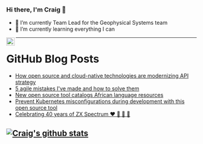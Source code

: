 ### Hi there, I'm Craig 👋

<!--
**CraigTeelFugro/CraigTeelFugro** is a ✨ _special_ ✨ repository because its `README.md` (this file) appears on your GitHub profile.

Here are some ideas to get you started:
-->

- 🔭 I’m currently Team Lead for the Geophysical Systems team
- 🌱 I’m currently learning everything I can

[<img align="left" alt="Craig Teel | LinkedIn" width="22px" src="https://cdn.jsdelivr.net/npm/simple-icons@v3/icons/linkedin.svg" />][linkedin]

---

# GitHub Blog Posts

<!-- BLOG-POST-LIST:START -->
- [How open source and cloud-native technologies are modernizing API strategy](https://opensource.com/article/22/4/open-source-cloud-native-api-strategy)
- [5 agile mistakes I&#39;ve made and how to solve them](https://opensource.com/article/22/4/5-agile-mistakes)
- [New open source tool catalogs African language resources](https://opensource.com/article/22/4/open-source-language-tool-lanfrica)
- [Prevent Kubernetes misconfigurations during development with this open source tool](https://opensource.com/article/22/4/kubernetes-policies-config-datree)
- [Celebrating 40 years of ZX Spectrum ❤️ 💛 💚 💙](https://github.blog/2022-04-23-zx-spectrum-40-year-anniversary/)
<!-- BLOG-POST-LIST:END -->

## [![Craig's github stats](https://github-readme-stats.vercel.app/api?username=craigteelfugro)](https://github.com/anuraghazra/github-readme-stats)


[linkedin]: https://linkedin.com/in/craig-teel-b8786771
